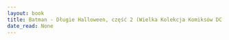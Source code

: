 ```yaml
---
layout: book
title: Batman - Długie Halloween, część 2 (Wielka Kolekcja Komiksów DC Comics,  no. 8)
date_read: None
---
```

